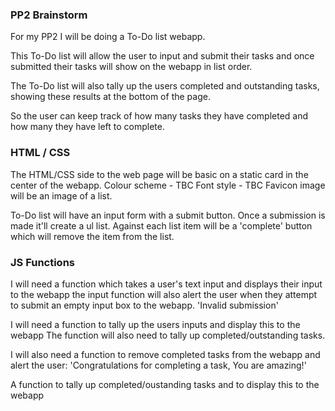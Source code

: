 ### PP2 Brainstorm

For my PP2 I will be doing a To-Do list webapp.

This To-Do list will allow the user to input and submit their tasks and once submitted
their tasks will show on the webapp in list order. 

The To-Do list will also tally up the users completed and outstanding tasks, showing these
results at the bottom of the page. 

So the user can keep track of how many tasks they have completed and how many they have left to complete. 

### HTML / CSS

The HTML/CSS side to the web page will be basic on a static card in the center of the webapp.
Colour scheme - TBC
Font style - TBC
Favicon image will be an image of a list. 

To-Do list will have an input form with a submit button.
Once a submission is made it'll create a ul list. 
Against each list item will be a 'complete' button which will remove the item from the list.


### JS Functions

I will need a function which takes a user's text input and displays their input to the webapp
the input function will also alert the user when they attempt to submit an empty input box to the webapp. 'Invalid submission'

I will need a function to tally up the users inputs and display this to the webapp
The function will also need to tally up completed/outstanding tasks.

I will also need a function to remove completed tasks from the webapp and alert the user:
'Congratulations for completing a task, You are amazing!'

A function to tally up completed/oustanding tasks and to display this to the webapp